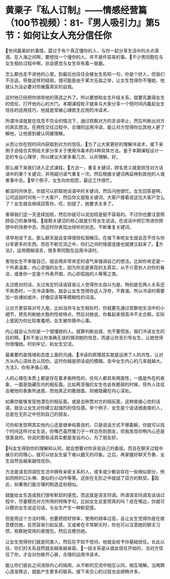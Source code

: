 # 黄栗子『私人订制』——情感经营篇（100节视频）：81-『男人吸引力』第5节：如何让女人充分信任你

🎼世间最美妙的事情，莫过于有个真正懂你的人，与你一起分享生活中的点点滴滴。在人海之间啊，要想找一个懂你的人，并不是件容易的事。🎼不少男同胞在与女生相处过程中啊，总会感觉与女生存有着一层磨。

怎么都也走不进他的心里。到最后也往往会被女生告知一句，你是个好人，但我们不合适，导致这样的结局，很可能是由于某次无益之举，让女生觉得你不懂她，他就认为没必要对你展露真实的自我。

这时他已经把你排除他的筛选之外了。所以要想和女生升级关系，就要先赢得女生的信任，打开他内心的大门。本期课程粒子就来与大家分享一个短时间内赢起女生信任的适用技巧，他就是常被心理医生应用的冷读术。

所谓冷读就是在信息不完全的情况下，通过观察对方的言谈举止，然后判断出对方的真实想法。在两性交往过程中，合理的运用冷读，能让对方觉得你比其他人更了解他，让他感到被认同被理解。

从而让你在短时间内获取到对方的信任。🎼为了让大家更好的理解冷读术，接下来例子会结合实例给大家分享关于使用冷毒术的4种具体方法。鉴于本期课程设计一定的专业心理学，所以建议大家多看几次，以并理解。好。

那么接下来我们进入正式课程。🎼方法一，重复关键词，顾名思义就是抓住对方话语中的某个关键词，并用疑问语气重复一次。然后根据关键词再延伸到其他的人或者事中去。🎼举个例子，女生向你抱怨，最近工作很忙。

都没时间休息，你就可以抓取他话语中的关键词，然后问他很忙。女生回答是啊，公司这段时间有一个大客户，然后你又提取关键词，大客户接着说这位大客户怎么了？女生就会继续回答你。哎，别提了，她要求太多了。

害得我们这一天连续加班，然后你就可以说加班是挺不容易的。不过你也要注意照顾自己的身体哦。🎼提取关键词的核心就是引导女生说话，在说话中把它带进你预想中的场景中去。而这时你表现出倾听的状态，不断重复关键词。

诱导他说下去，那么聊天就会变得很轻松很解压。在接下来呢女生就会忍不住与你分享更多的东西。而在不断交流之中，你们之间的情感连接也就建立起来了。🎼方法2，运用模糊语言，很多男同胞在运用冷读时。

害怕女生不幸服自己，就会用非常肯定的语气来强调自己的想法。比如你肯定是一个外表温柔，内心坚强的女生，因为你总是表现的太真实，从不介意别人对你的看法，或者你一定是个外表开朗，内心却孤独的人等等之类。

太过绝对的话，太过肯定的话语容易让人觉得你太自以为是。特别是在两人关系还不熟悉时，一旦冷读事物，就会让女生觉得你这人浮夸，不靠谱。所以冷读时需要加一些诸如或许，好像应该等等模糊性的词语。

让对方更容易对号入座。比如当你与女生相处时，你就要先通过观察他生活中的小细节，预先判断她大致的性格特点，然后对她说，你看起来很高冷不太合群。实际上是因为你比较害羞吧。女生被你猜中心事。

内心就会认为你是一个很懂她的人。就算判断出错，也不要慌张。我们冷读女生的目的啊。🎼并不是让你准确无误的猜测她的信息，而是让你去引导女生，让她觉得你很懂她。时刻牢记，和女生交流。

最重要的是情绪和态度上面的沟通。🎼冷读的原理其实就是运用了人的共性，让对方从内心深处去认同你。这时你越是把话说的模糊，击中女生内心的几率就越大。方法3，你有矛盾心理。

人的心理在本质上都是存在着矛盾特性的，任何人都具有两面性，一面是外在的表象，一面是隐藏在内的相反面。比如再坚强的女生也会有脆弱的时候，但外人往往会被他的表象所迷惑，而他真正的脆弱面，则被隐藏在内心深处。

如果你能够发现他潜在的相反面，或是去称赞对方的相反面，这种直接心坎的话语，就会让女生对你建立起强烈的信任感。举个例子，女生是个说话很直接的人，总是在无形之中伤到自己的朋友。

可你却发现啊其实他内心还是很单纯善良的，只是说话方式不够委婉，你就可以找个时间这样对女生说，你嘴巴虽然像刀子一样总伤到朋友，但我发现你啊内心还是很善良的。你说的那些话其实都是发自内心，为了朋友好。

🎼吗女生得到你的理解和认同，就会想要对你诉说自己的委屈。而且在聊天过程中展示的同理心，就可以给女生留下难以磨灭的印象。之后，再掌握好聊天节奏，女生自然会越来越信任你。

方法是语言同调在生活中拥有亲密关系的人，或多或少都会存在一些相似部分，例如同样的口头禅、类似的小动作等等。这些在无形之中就成了双方的默契。🎼因此，如果我们能合理的制造这些相似。

就能给女生造成我们很有默契的感觉。而这就是语言同调。所谓语言同调及谈话过程中，尽量模仿对方所用的特殊字句，比如女生总爱把真的吗？挂在嘴边，你就可以模仿女生说这句话，与女生产生一种默契感。

但是用这个方法时啊，也要把控好频率，使用的频率过高，会让女生觉得你是在故意模仿她，反而容易引起反感。又或者在平常聊天时，你也可以注意她的聊天习惯，观察她常用的表情包，然后去模仿她。

让女生觉得你们就是同类人，然后在不知不觉间，他就会给予你基础信任。长此以往，你们的关系自然就会越来越亲密。🎼一段关系是从彼此信任开始的，当对方信任了你，才会对你敞开心扉，合理的运用冷读术。

能让你们彼此之间消除内心的隔阂，从不断的交流中相互认同，相互理解。当两颗心逐渐靠近，就能产生更多的联系。接下来交心的过程也会顺畅许多。

